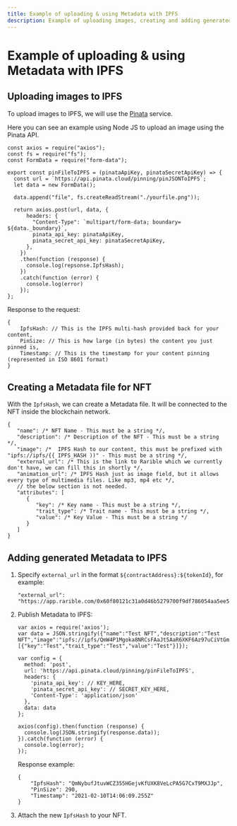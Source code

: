```yaml
---
title: Example of uploading & using Metadata with IPFS
description: Example of uploading images, creating and adding generated Metadata to IPFS
---
```


# Example of uploading & using Metadata with IPFS

## Uploading images to IPFS

To upload images to IPFS, we will use the [Pinata](https://www.pinata.cloud) service.

Here you can see an example using Node JS to upload an image using the Pinata API.

```
const axios = require("axios");
const fs = require("fs");
const FormData = require("form-data");

export const pinFileToIPFS = (pinataApiKey, pinataSecretApiKey) => {
  const url = `https://api.pinata.cloud/pinning/pinJSONToIPFS`;
  let data = new FormData();

  data.append("file", fs.createReadStream("./yourfile.png"));

  return axios.post(url, data, {
      headers: {
        "Content-Type": `multipart/form-data; boundary= ${data._boundary}`,
        pinata_api_key: pinataApiKey,
        pinata_secret_api_key: pinataSecretApiKey,
      },
    })
    .then(function (response) {
      console.log(repsonse.IpfsHash);
    })
    .catch(function (error) {
      console.log(error)
    });
};
```

Response to the request:

```
{
    IpfsHash: // This is the IPFS multi-hash provided back for your content,
    PinSize: // This is how large (in bytes) the content you just pinned is,
    Timestamp: // This is the timestamp for your content pinning (represented in ISO 8601 format)
}
```

## Creating a Metadata file for NFT

With the `IpfsHash`, we can create a Metadata file. It will be connected to the NFT inside the blockchain network.

```
{
   "name": /* NFT Name - This must be a string */,
   "description": /* Description of the NFT - This must be a string */,
   "image": /*  IPFS Hash to our content, this must be prefixed with "ipfs://ipfs/{{ IPFS_HASH ))" - This must be a string */,
   "external_url": /* This is the link to Rarible which we currently don't have, we can fill this in shortly */,
   "animation_url": /* IPFS Hash just as image field, but it allows every type of multimedia files. Like mp3, mp4 etc */,
   // the below section is not needed.
   "attributes": [
      {
         "key": /* Key name - This must be a string */,
         "trait_type": /* Trait name - This must be a string */,
         "value": /* Key Value - This must be a string */
      }
   ]
}
```

## Adding generated Metadata to IPFS

1. Specify `external_url` in the format `${contractAddress}:${tokenId}`, for example:

    ```
    "external_url": "https://app.rarible.com/0x60f80121c31a0d46b5279700f9df786054aa5ee5:123913"
    ```

2. Publish Metadata to IPFS:

    ```
    var axios = require('axios');
    var data = JSON.stringify({"name":"Test NFT","description":"Test NFT","image":"ipfs://ipfs/QmW4P1Mgoka8NRCsFAaJt5AaR6XKF6Az97uCiVtGmg1FuG/image.png","external_url":"https://app.rarible.com/0x60f80121c31a0d46b5279700f9df786054aa5ee5:123913","attributes":[{"key":"Test","trait_type":"Test","value":"Test"}]});
    
    var config = {
      method: 'post',
      url: 'https://api.pinata.cloud/pinning/pinFileToIPFS',
      headers: { 
        'pinata_api_key': // KEY_HERE, 
        'pinata_secret_api_key': // SECRET_KEY_HERE, 
        'Content-Type': 'application/json'
      },
      data: data
    };
    
    axios(config).then(function (response) {
      console.log(JSON.stringify(response.data));
    }).catch(function (error) {
      console.log(error);
    });
    ```

    Response example:

    ```
    {
        "IpfsHash": "QmNybufJtuvWCZ355HGejvKfUXK8VeLcPA5G7CxT9MXJJp",
        "PinSize": 290,
        "Timestamp": "2021-02-10T14:06:09.255Z"
    }
    ```

3. Attach the new `IpfsHash` to your NFT.
